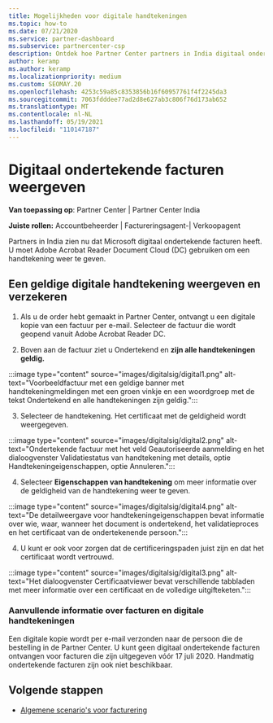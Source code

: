 ```yaml
---
title: Mogelijkheden voor digitale handtekeningen
ms.topic: how-to
ms.date: 07/21/2020
ms.service: partner-dashboard
ms.subservice: partnercenter-csp
description: Ontdek hoe Partner Center partners in India digitaal ondertekende facturen kunnen bekijken en digitale kopieën van facturen kunnen ontvangen voor orders die zijn gemaakt in Partner Center.
author: keramp
ms.author: keramp
ms.localizationpriority: medium
ms.custom: SEOMAY.20
ms.openlocfilehash: 4253c59a85c8353856b16f60957761f4f2245da3
ms.sourcegitcommit: 7063fdddee77ad2d8e627ab3c806f76d173ab652
ms.translationtype: MT
ms.contentlocale: nl-NL
ms.lasthandoff: 05/19/2021
ms.locfileid: "110147187"
---
```

# <a name="view-digitally-signed-invoices"></a>Digitaal ondertekende facturen weergeven

**Van toepassing op**: Partner Center | Partner Center India

**Juiste rollen:** Accountbeheerder | Factureringsagent-| Verkoopagent

Partners in India zien nu dat Microsoft digitaal ondertekende facturen heeft. U moet Adobe Acrobat Reader Document Cloud (DC) gebruiken om een handtekening weer te geven.

## <a name="how-to-view-and-insure-a-valid-digital-signature"></a>Een geldige digitale handtekening weergeven en verzekeren


1. Als u de order hebt gemaakt in Partner Center, ontvangt u een digitale kopie van een factuur per e-mail. Selecteer de factuur die wordt geopend vanuit Adobe Acrobat Reader DC.


2. Boven aan de factuur ziet u Ondertekend en **zijn alle handtekeningen geldig.**
 
 :::image type="content" source="images/digitalsig/digital1.png" alt-text="Voorbeeldfactuur met een geldige banner met handtekeningmeldingen met een groen vinkje en een woordgroep met de tekst Ondertekend en alle handtekeningen zijn geldig.":::

3. Selecteer de handtekening. Het certificaat met de geldigheid wordt weergegeven.

:::image type="content" source="images/digitalsig/digital2.png" alt-text="Ondertekende factuur met het veld Geautoriseerde aanmelding en het dialoogvenster Validatiestatus van handtekening met details, optie Handtekeningeigenschappen, optie Annuleren."::: 

4. Selecteer **Eigenschappen van handtekening** om meer informatie over de geldigheid van de handtekening weer te geven.

:::image type="content" source="images/digitalsig/digital4.png" alt-text="De detailweergave voor handtekeningeigenschappen bevat informatie over wie, waar, wanneer het document is ondertekend, het validatieproces en het certificaat van de ondertekenende persoon."::: 

4. U kunt er ook voor zorgen dat de certificeringspaden juist zijn en dat het certificaat wordt vertrouwd.

 :::image type="content" source="images/digitalsig/digital3.png" alt-text="Het dialoogvenster Certificaatviewer bevat verschillende tabbladen met meer informatie over een certificaat en de volledige uitgifteketen.":::

### <a name="additional-information-on-invoices-and-digital-signatures"></a>Aanvullende informatie over facturen en digitale handtekeningen

Een digitale kopie wordt per e-mail verzonden naar de persoon die de bestelling in de Partner Center. U kunt geen digitaal ondertekende facturen ontvangen voor facturen die zijn uitgegeven vóór 17 juli 2020. Handmatig ondertekende facturen zijn ook niet beschikbaar.

## <a name="next-steps"></a>Volgende stappen

- [Algemene scenario's voor facturering](common-billing-scenarios.md)